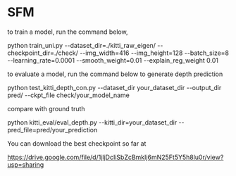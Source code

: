 # SFM
to train a model, run the command below,

python train_uni.py --dataset_dir=./kitti_raw_eigen/ --checkpoint_dir=./check/ --img_width=416 --img_height=128 --batch_size=8 --learning_rate=0.0001 --smooth_weight=0.01 --explain_reg_weight 0.01

to evaluate a model, run the command below to generate depth prediction

python test_kitti_depth_con.py --dataset_dir your_dataset_dir --output_dir pred/ --ckpt_file check/your_model_name

compare with ground truth

python kitti_eval/eval_depth.py --kitti_dir=your_dataset_dir --pred_file=pred/your_prediction

You can download the best checkpoint so far at 

https://drive.google.com/file/d/1jljDcIiSbZcBmkIj6mN25Ft5Y5h8lu0r/view?usp=sharing
